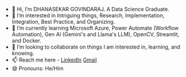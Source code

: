 - 👋 Hi, I’m DHANASEKAR GOVINDARAJ. A Data Science Graduate.
- 👀 I’m interested in Intriguing things, Research, Implementation, Integration, Best Practice, and Organizing.
- 🌱 I’m currently learning Microsoft Azure, Power Automate (Workflow Automation), Gen AI (Gemini's and Llama's LLM), OpenCV, Streamlit, and Docker.
- 💞️ I’m looking to collaborate on things I am interested in, learning, and knowing.
- 📫 Reach me here - [LinkedIn](https://www.linkedin.com/in/dhanasekar-govindaraj-177096310/) [Gmail](sekar.dhana5982@gmail.com)
- 😄 Pronouns: He/Him
<!---
DHANA5982/DHANA5982 is a ✨ special ✨ repository because its `README.md` (this file) appears on your GitHub profile.
You can click the Preview link to take a look at your changes.
--->

